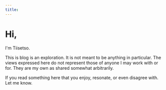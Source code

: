 ```yaml
---
title:
---
```

# Hi,

I'm Tiisetso.

This is blog is an exploration. It is not meant to be anything in particular. The views expressed here do not represent those of anyone I may work with or for. They are my own as shared somewhat arbitrarily. 

If you read something here that you enjoy, resonate, or even disagree with. Let me know.


<!-- My name is Tiisetso Daniel Murray.

I've always been envious of professions where people can demonstrate their portfolios of work. I have a bachelor's degree in industrial engineering and there is not is always something to simply show. 

This is blog is my partial answer to that. I'm not a conventional engineer. In my spare time I've bred mealworms in self harvesting farm, grown herbs hydroponically using the thin film nutrient method, and built my own workshop from scratch.  Here though, I will share thoughts and ideas as I explore the world and my own identity. Writing as a pursuit within itself for whomever finds their way here. 

Thank you for reading. -->
